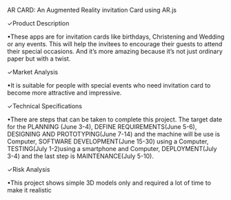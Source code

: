 AR CARD: An Augmented Reality invitation Card using AR.js

✓Product Description

•These apps are for invitation cards like birthdays, 
Christening and Wedding or any events. This will help the invitees to encourage
their guests to attend their special occasions. And it’s more amazing because it’s not 
just ordinary paper but with a twist.

✓Market Analysis

•It is suitable for people with special events who
need invitation card to become more attractive and impressive.

✓Technical Specifications 

•There are steps that can be taken to complete this project.
The target date for the PLANNING (June 3-4), DEFINE REQUIREMENTS(June 5-6), 
DESIGNING AND PROTOTYPING(June 7-14) and the machine  will be use is Computer, 
SOFTWARE DEVELOPMENT(June 15-30) using a Computer, TESTING(July 1-2)using a smartphone
 and Computer, 
DEPLOYMENT(July 3-4) and the last step is MAINTENANCE(July 5-10).

✓Risk Analysis

•This project shows simple 3D models only and required a lot of 
time to make it realistic
